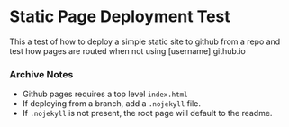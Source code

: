 # Static Page Deployment Test
This a test of how to deploy a simple static site to github from a repo and test how pages are routed when not using [username].github.io

### Archive Notes
- Github pages requires a top level `index.html`
- If deploying from a branch, add a `.nojekyll` file.
- If `.nojekyll` is not present, the root page will default to the readme.